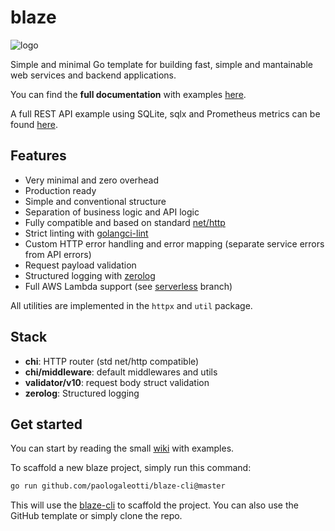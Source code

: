 # blaze

![logo](https://github.com/paologaleotti/blaze/assets/45665769/a0c691df-b76b-4a4a-ac44-c622dd458352)

Simple and minimal Go template for building fast, simple and mantainable web services and backend applications.

You can find the **full documentation** with examples [here](https://github.com/paologaleotti/blaze/wiki).

A full REST API example using SQLite, sqlx and Prometheus metrics can be found [here](https://github.com/paologaleotti/blaze-api-example).

## Features

- Very minimal and zero overhead
- Production ready
- Simple and conventional structure
- Separation of business logic and API logic
- Fully compatible and based on standard [net/http](https://pkg.go.dev/net/http)
- Strict linting with [golangci-lint](https://golangci-lint.run/)
- Custom HTTP error handling and error mapping (separate service errors from API errors)
- Request payload validation
- Structured logging with [zerolog](https://github.com/rs/zerolog)
- Full AWS Lambda support (see [serverless](https://github.com/paologaleotti/blaze/tree/feature/serverless) branch)

All utilities are implemented in the `httpx` and `util` package.

## Stack

- **chi**: HTTP router (std net/http compatible)
- **chi/middleware**: default middlewares and utils
- **validator/v10**: request body struct validation
- **zerolog**: Structured logging

## Get started

You can start by reading the small [wiki](https://github.com/paologaleotti/blaze/wiki) with examples.

To scaffold a new blaze project, simply run this command:

```bash
go run github.com/paologaleotti/blaze-cli@master
```

This will use the [blaze-cli](https://github.com/paologaleotti/blaze-cli) to scaffold the project. You can also use the GitHub template or simply clone the repo.
